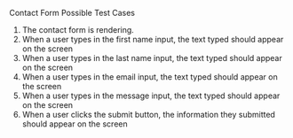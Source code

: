 Contact Form Possible Test Cases

1. The contact form is rendering.
2. When a user types in the first name input, the text typed should appear on the screen
3. When a user types in the last name input, the text typed should appear on the screen
4. When a user types in the email input, the text typed should appear on the screen
5. When a user types in the message input, the text typed should appear on the screen
6. When a user clicks the submit button, the information they submitted should appear on the screen 
